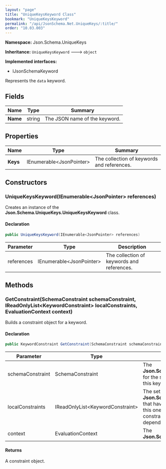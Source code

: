 ```yaml
---
layout: "page"
title: "UniqueKeysKeyword Class"
bookmark: "UniqueKeysKeyword"
permalink: "/api/JsonSchema.Net.UniqueKeys/:title/"
order: "10.03.003"
---
```

**Namespace:** Json.Schema.UniqueKeys

**Inheritance:**
`UniqueKeysKeyword`
 🡒 
`object`

**Implemented interfaces:**

- IJsonSchemaKeyword

Represents the `data` keyword.

## Fields

| Name | Type | Summary |
|---|---|---|
| **Name** | string | The JSON name of the keyword. |

## Properties

| Name | Type | Summary |
|---|---|---|
| **Keys** | IEnumerable\<JsonPointer\> | The collection of keywords and references. |

## Constructors

### UniqueKeysKeyword(IEnumerable\<JsonPointer\> references)

Creates an instance of the **Json.Schema.UniqueKeys.UniqueKeysKeyword** class.

#### Declaration

```c#
public UniqueKeysKeyword(IEnumerable<JsonPointer> references)
```

| Parameter | Type | Description |
|---|---|---|
| references | IEnumerable\<JsonPointer\> | The collection of keywords and references. |


## Methods

### GetConstraint(SchemaConstraint schemaConstraint, IReadOnlyList\<KeywordConstraint\> localConstraints, EvaluationContext context)

Builds a constraint object for a keyword.

#### Declaration

```c#
public KeywordConstraint GetConstraint(SchemaConstraint schemaConstraint, IReadOnlyList<KeywordConstraint> localConstraints, EvaluationContext context)
```

| Parameter | Type | Description |
|---|---|---|
| schemaConstraint | SchemaConstraint | The **Json.Schema.SchemaConstraint** for the schema object that houses this keyword. |
| localConstraints | IReadOnlyList\<KeywordConstraint\> | The set of other **Json.Schema.KeywordConstraint**s that have been processed prior to this one. Will contain the constraints for keyword dependencies. |
| context | EvaluationContext | The **Json.Schema.EvaluationContext**. |


#### Returns

A constraint object.

